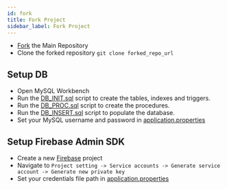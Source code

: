 ```yaml
---
id: fork
title: Fork Project
sidebar_label: Fork Project
---
```


* [Fork](https://github.com/zinger-framework/zinger-core/fork) the Main Repository
* Clone the forked repository `git clone forked_repo_url`
## Setup DB

* Open MySQL Workbench
* Run the [DB_INIT.sql](https://github.com/zinger-framework/zinger-core/blob/master/sql/DB_INIT.sql) script to create the tables, indexes and triggers.
* Run the [DB_PROC.sql](https://github.com/zinger-framework/zinger-core/blob/master/sql/DB_PROC.sql) script to create the procedures.
* Run the [DB_INSERT.sql](https://github.com/zinger-framework/zinger-core/blob/master/sql/DB_INSERT.sql) script to populate the database.
* Set your MySQL username and password in [application.properties](https://github.com/zinger-framework/zinger-core/blob/master/src/main/resources/application.properties)

## Setup Firebase Admin SDK
* Create a new [Firebase](https://console.firebase.google.com/) project 
* Navigate to `Project setting -> Service accounts -> Generate service account -> Generate new private key`
* Set your credentials file path in [application.properties](https://github.com/zinger-framework/zinger-core/blob/master/src/main/resources/application.properties)
